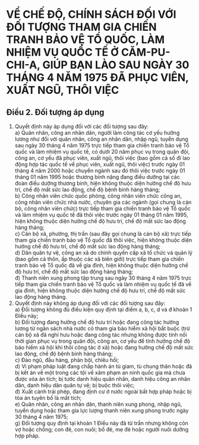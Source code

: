 # VỀ CHẾ ĐỘ, CHÍNH SÁCH ĐỐI VỚI ĐỐI TƯỢNG THAM GIA CHIẾN TRANH BẢO VỆ TỔ QUỐC, LÀM NHIỆM VỤ QUỐC TẾ Ở CĂM-PU-CHI-A, GIÚP BẠN LÀO SAU NGÀY 30 THÁNG 4 NĂM 1975 ĐÃ PHỤC VIÊN, XUẤT NGŨ, THÔI VIỆC

## Điều 2. Đối tượng áp dụng  
1. Quyết định này áp dụng đối với các đối tượng sau đây:  
a) Quân nhân, công an nhân dân, người làm công tác cơ yếu hưởng lương như đối với quân nhân, công an nhân dân, nhập ngũ, tuyển dụng sau ngày 30 tháng 4 năm 1975 trực tiếp tham gia chiến tranh bảo vệ Tổ quốc và làm nhiệm vụ quốc tế, có dưới 20 năm phục vụ trong quân đội, công an, cơ yếu đã phục viên, xuất ngũ, thôi việc (bao gồm cả số đi lao động hợp tác quốc tế về phục viên, xuất ngũ, thôi việc) trước ngày 01 tháng 4 năm 2000 hoặc chuyển ngành sau đó thôi việc trước ngày 01 tháng 01 năm 1995 hoặc thương binh nặng đang điều dưỡng tại các đoàn điều dưỡng thương binh, hiện không thuộc diện hưởng chế độ hưu trí, chế độ mất sức lao động, chế độ bệnh binh hàng tháng;  
b) Công nhân viên chức quốc phòng, công nhân viên chức công an, công nhân viên chức nhà nước, chuyên gia các ngành (gọi chung là cán bộ, công nhân viên chức) trực tiếp tham gia chiến tranh bảo vệ Tổ quốc và làm nhiệm vụ quốc tế đã thôi việc trước ngày 01 tháng 01 năm 1995, hiện không thuộc diện hưởng chế độ hưu trí, chế độ mất sức lao động hàng tháng;  
c) Cán bộ xã, phường, thị trấn (sau đây gọi chung là cán bộ xã) trực tiếp tham gia chiến tranh bảo vệ Tổ quốc đã thôi việc, hiện không thuộc diện hưởng chế độ hưu trí, chế độ mất sức lao động hàng tháng;  
d) Dân quân tự vệ, công an xã do chính quyền cấp xã tổ chức và quản lý (bao gồm cả thôn, ấp thuộc các xã biên giới) trực tiếp tham gia chiến tranh bảo vệ Tổ quốc đã về gia đình, hiện không thuộc diện hưởng chế độ hưu trí, chế độ mất sức lao động hàng tháng;  
đ) Thanh niên xung phong tập trung sau ngày 30 tháng 4 năm 1975 trực tiếp tham gia chiến tranh bảo vệ Tổ quốc và làm nhiệm vụ quốc tế đã về gia đình, hiện không thuộc diện hưởng chế độ hưu trí, chế độ mất sức lao động hàng tháng.  
2. Quyết định này không áp dụng đối với các đối tượng sau đây:  
a) Đối tượng không đủ điều kiện quy định tại điểm a, b, c, d và đ khoản 1 Điều này;  
b) Đối tượng đang hưởng chế độ hưu trí hoặc đang công tác hưởng lương từ ngân sách nhà nước có tham gia bảo hiểm xã hội bắt buộc (trừ cán bộ xã đã nghỉ hưu hoặc đang công tác nhưng không được tính nối thời gian phục vụ trong quân đội, công an, cơ yếu để tính hưởng chế độ bảo hiểm xã hội khi thôi công tác ở xã) hoặc đang hưởng chế độ mất sức lao động, chế độ bệnh binh hàng tháng;  
c) Đào ngũ, đầu hàng, phản bội, chiêu hồi;  
d) Vi phạm pháp luật đang chấp hành án tù giam, tù chung thân hoặc đã bị kết án về một trong các tội về xâm phạm an ninh quốc gia mà chưa được xóa án tích; bị tước danh hiệu quân nhân, danh hiệu công an nhân dân, danh hiệu dân quân tự vệ; bị buộc thôi việc;  
đ) Xuất cảnh trái phép, đang định cư ở nước ngoài bất hợp pháp hoặc bị tòa án tuyên bố là mất tích;  
e) Quân nhân, công an nhân dân, thanh niên xung phong, nhập ngũ, tuyển dụng hoặc tham gia lực lượng thanh niên xung phong trước ngày 30 tháng 4 năm 1975;  
g) Đối tượng quy định tại khoản 1 Điều này đã từ trần nhưng không còn vợ hoặc chồng; con đẻ, con nuôi; bố đẻ, mẹ đẻ hoặc người nuôi dưỡng hợp pháp.